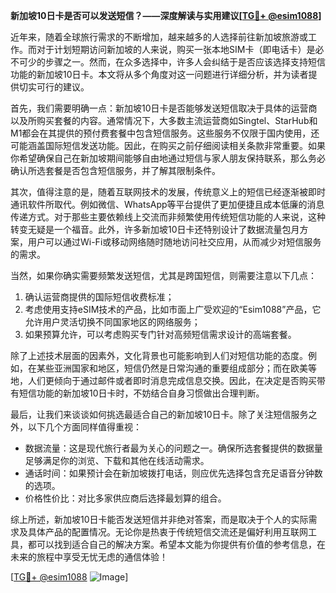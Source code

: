 **新加坡10日卡是否可以发送短信？——深度解读与实用建议[[TG💪+ @esim1088](https://t.me/s/esim1088)]**

近年来，随着全球旅行需求的不断增加，越来越多的人选择前往新加坡旅游或工作。而对于计划短期访问新加坡的人来说，购买一张本地SIM卡（即电话卡）是必不可少的步骤之一。然而，在众多选择中，许多人会纠结于是否应该选择支持短信功能的新加坡10日卡。本文将从多个角度对这一问题进行详细分析，并为读者提供切实可行的建议。

首先，我们需要明确一点：新加坡10日卡是否能够发送短信取决于具体的运营商以及所购买套餐的内容。通常情况下，大多数主流运营商如Singtel、StarHub和M1都会在其提供的预付费套餐中包含短信服务。这些服务不仅限于国内使用，还可能涵盖国际短信发送功能。因此，在购买之前仔细阅读相关条款非常重要。如果你希望确保自己在新加坡期间能够自由地通过短信与家人朋友保持联系，那么务必确认所选套餐是否包含短信服务，并了解其限制条件。

其次，值得注意的是，随着互联网技术的发展，传统意义上的短信已经逐渐被即时通讯软件所取代。例如微信、WhatsApp等平台提供了更加便捷且成本低廉的消息传递方式。对于那些主要依赖线上交流而非频繁使用传统短信功能的人来说，这种转变无疑是一个福音。此外，许多新加坡10日卡还特别设计了数据流量包月方案，用户可以通过Wi-Fi或移动网络随时随地访问社交应用，从而减少对短信服务的需求。

当然，如果你确实需要频繁发送短信，尤其是跨国短信，则需要注意以下几点：
1. 确认运营商提供的国际短信收费标准；
2. 考虑使用支持eSIM技术的产品，比如市面上广受欢迎的“Esim1088”产品，它允许用户灵活切换不同国家地区的网络服务；
3. 如果预算允许，可以考虑购买专门针对高频短信需求设计的高端套餐。

除了上述技术层面的因素外，文化背景也可能影响到人们对短信功能的态度。例如，在某些亚洲国家和地区，短信仍然是日常沟通的重要组成部分；而在欧美等地，人们更倾向于通过邮件或者即时消息完成信息交换。因此，在决定是否购买带有短信功能的新加坡10日卡时，不妨结合自身习惯做出合理判断。

最后，让我们来谈谈如何挑选最适合自己的新加坡10日卡。除了关注短信服务之外，以下几个方面同样值得重视：
- 数据流量：这是现代旅行者最为关心的问题之一。确保所选套餐提供的数据量足够满足你的浏览、下载和其他在线活动需求。
- 通话时间：如果预计会在新加坡拨打电话，则应优先选择包含充足语音分钟数的选项。
- 价格性价比：对比多家供应商后选择最划算的组合。

综上所述，新加坡10日卡能否发送短信并非绝对答案，而是取决于个人的实际需求及具体产品的配置情况。无论你是热衷于传统短信交流还是偏好利用互联网工具，都可以找到适合自己的解决方案。希望本文能为你提供有价值的参考信息，在未来的旅程中享受无忧无虑的通信体验！

[[TG💪+ @esim1088](https://t.me/s/esim1088) ![Image](https://i.postimg.cc/4NQfJmqS/Snipaste-2025-05-13-00-14-12.png)]